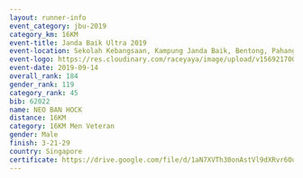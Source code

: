 ```yaml
---
layout: runner-info 
event_category: jbu-2019 
category_km: 16KM 
event-title: Janda Baik Ultra 2019  
event-location: Sekolah Kebangsaan, Kampung Janda Baik, Bentong, Pahang, Malaysia 
event-logo: https://res.cloudinary.com/raceyaya/image/upload/v1569217009/logo/janda-baik_vch1pc.jpg 
event-date: 2019-09-14 
overall_rank: 184
gender_rank: 119
category_rank: 45
bib: 62022
name: NEO BAN HOCK
distance: 16KM
category: 16KM Men Veteran
gender: Male
finish: 3-21-29
country: Singapore
certificate: https://drive.google.com/file/d/1aN7XVTh30onAstVl9dXRvr6OujgL2HrS/view?usp=sharing
---
```


